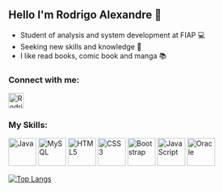 ## Hello I'm Rodrigo Alexandre 👋
- Student of analysis and system development at FIAP :computer:
- Seeking new skills and knowledge :notebook:
- I like read books, comic book and manga :books:

### Connect with me:
<a href="https://www.linkedin.com/in/rodrigo-alexander/" target="_blank"> 
<img align="center" alt="Rodrigo-Linkedin" height="30" widht="40" src="https://cdn.jsdelivr.net/gh/devicons/devicon/icons/linkedin/linkedin-original.svg"></img>
</a>

### My Skills:
<img alt="Java" height="55" widht="55" src="https://cdn.jsdelivr.net/gh/devicons/devicon/icons/java/java-original-wordmark.svg" ></img>
<img alt="MySQL" height="55" widht="55" src="https://cdn.jsdelivr.net/gh/devicons/devicon/icons/mysql/mysql-original-wordmark.svg"></img>
<img alt="HTML5" height="55" widht="55" src="https://cdn.jsdelivr.net/gh/devicons/devicon/icons/html5/html5-original-wordmark.svg"></img>
<img alt="CSS3" height="55" widht="55" src="https://cdn.jsdelivr.net/gh/devicons/devicon/icons/css3/css3-original-wordmark.svg"></img>
<img alt="Bootstrap" height="55" widht="55" src="https://cdn.jsdelivr.net/gh/devicons/devicon/icons/bootstrap/bootstrap-plain-wordmark.svg"></img>
<img alt="JavaScript" height="55" widht="55" src="https://cdn.jsdelivr.net/gh/devicons/devicon/icons/javascript/javascript-original.svg"></img>
<img alt="Oracle" height="55" widht="55" src="https://cdn.jsdelivr.net/gh/devicons/devicon/icons/oracle/oracle-original.svg"></img>

[![Top Langs](https://github-readme-stats.vercel.app/api/top-langs/?username=RodrigoARDSJ&layoutlangs_count=8&theme=dark)](https://github.com/RodrigoARDSJ/github-readme-stats)


<!--
**RodrigoARDSJ/RodrigoARDSJ** is a ✨ _special_ ✨ repository because its `README.md` (this file) appears on your GitHub profile.

Here are some ideas to get you started:

- 🔭 I’m currently working on ...
- 🌱 I’m currently learning ...
- 👯 I’m looking to collaborate on ...
- 🤔 I’m looking for help with ...
- 💬 Ask me about ...
- 📫 How to reach me: ...
- 😄 Pronouns: ...
- ⚡ Fun fact: ...
-->
